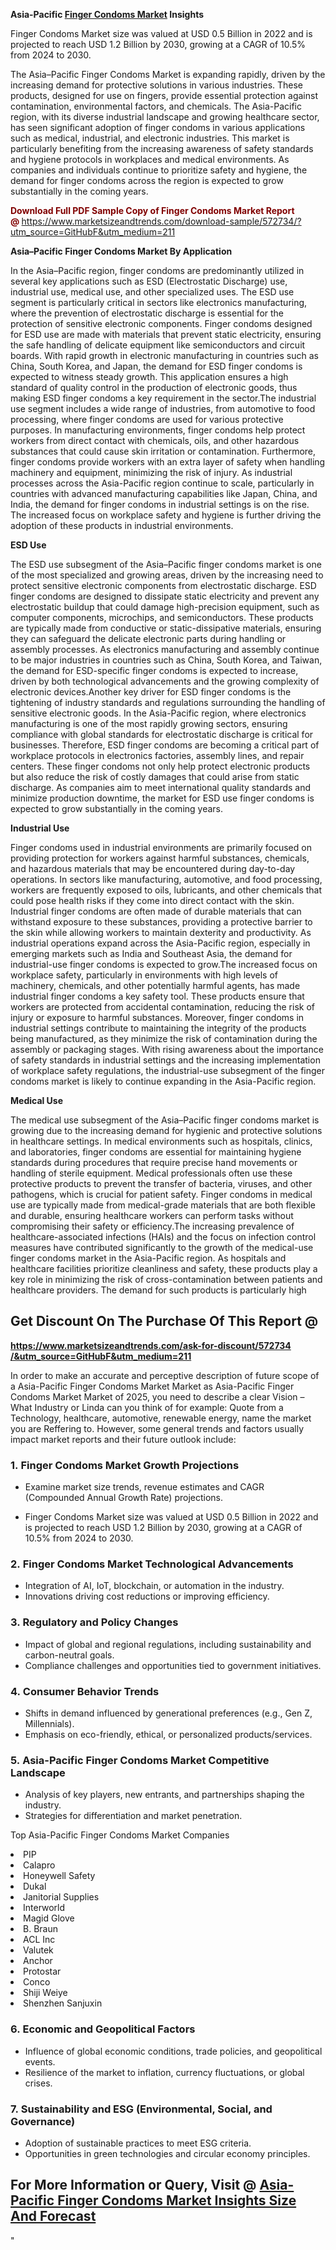 <p><strong>Asia-Pacific&nbsp;<a href=""https://www.marketsizeandtrends.com/download-sample/572734/&amp;utm_source=GitHubF&amp;utm_medium=211"">Finger Condoms Market</a> Insights</strong></p><p>Finger Condoms Market size was valued at USD 0.5 Billion in 2022 and is projected to reach USD 1.2 Billion by 2030, growing at a CAGR of 10.5% from 2024 to 2030.</p><p><p>The Asia–Pacific Finger Condoms Market is expanding rapidly, driven by the increasing demand for protective solutions in various industries. These products, designed for use on fingers, provide essential protection against contamination, environmental factors, and chemicals. The Asia-Pacific region, with its diverse industrial landscape and growing healthcare sector, has seen significant adoption of finger condoms in various applications such as medical, industrial, and electronic industries. This market is particularly benefiting from the increasing awareness of safety standards and hygiene protocols in workplaces and medical environments. As companies and individuals continue to prioritize safety and hygiene, the demand for finger condoms across the region is expected to grow substantially in the coming years. <p><strong><span style="color: #800000;">Download Full PDF Sample Copy of Finger Condoms Market Report @</span>&nbsp;</strong><a href="https://www.marketsizeandtrends.com/download-sample/572734/?utm_source=GitHubF&amp;utm_medium=211" target="_blank">https://www.marketsizeandtrends.com/download-sample/572734/?utm_source=GitHubF&amp;utm_medium=211</a></p></p><p><strong>Asia–Pacific Finger Condoms Market By Application</strong></p><p>In the Asia–Pacific region, finger condoms are predominantly utilized in several key applications such as ESD (Electrostatic Discharge) use, industrial use, medical use, and other specialized uses. The ESD use segment is particularly critical in sectors like electronics manufacturing, where the prevention of electrostatic discharge is essential for the protection of sensitive electronic components. Finger condoms designed for ESD use are made with materials that prevent static electricity, ensuring the safe handling of delicate equipment like semiconductors and circuit boards. With rapid growth in electronic manufacturing in countries such as China, South Korea, and Japan, the demand for ESD finger condoms is expected to witness steady growth. This application ensures a high standard of quality control in the production of electronic goods, thus making ESD finger condoms a key requirement in the sector.The industrial use segment includes a wide range of industries, from automotive to food processing, where finger condoms are used for various protective purposes. In manufacturing environments, finger condoms help protect workers from direct contact with chemicals, oils, and other hazardous substances that could cause skin irritation or contamination. Furthermore, finger condoms provide workers with an extra layer of safety when handling machinery and equipment, minimizing the risk of injury. As industrial processes across the Asia-Pacific region continue to scale, particularly in countries with advanced manufacturing capabilities like Japan, China, and India, the demand for finger condoms in industrial settings is on the rise. The increased focus on workplace safety and hygiene is further driving the adoption of these products in industrial environments.<p><strong>ESD Use</strong></p><p>The ESD use subsegment of the Asia–Pacific finger condoms market is one of the most specialized and growing areas, driven by the increasing need to protect sensitive electronic components from electrostatic discharge. ESD finger condoms are designed to dissipate static electricity and prevent any electrostatic buildup that could damage high-precision equipment, such as computer components, microchips, and semiconductors. These products are typically made from conductive or static-dissipative materials, ensuring they can safeguard the delicate electronic parts during handling or assembly processes. As electronics manufacturing and assembly continue to be major industries in countries such as China, South Korea, and Taiwan, the demand for ESD-specific finger condoms is expected to increase, driven by both technological advancements and the growing complexity of electronic devices.Another key driver for ESD finger condoms is the tightening of industry standards and regulations surrounding the handling of sensitive electronic goods. In the Asia-Pacific region, where electronics manufacturing is one of the most rapidly growing sectors, ensuring compliance with global standards for electrostatic discharge is critical for businesses. Therefore, ESD finger condoms are becoming a critical part of workplace protocols in electronics factories, assembly lines, and repair centers. These finger condoms not only help protect electronic products but also reduce the risk of costly damages that could arise from static discharge. As companies aim to meet international quality standards and minimize production downtime, the market for ESD use finger condoms is expected to grow substantially in the coming years.<p><strong>Industrial Use</strong></p><p>Finger condoms used in industrial environments are primarily focused on providing protection for workers against harmful substances, chemicals, and hazardous materials that may be encountered during day-to-day operations. In sectors like manufacturing, automotive, and food processing, workers are frequently exposed to oils, lubricants, and other chemicals that could pose health risks if they come into direct contact with the skin. Industrial finger condoms are often made of durable materials that can withstand exposure to these substances, providing a protective barrier to the skin while allowing workers to maintain dexterity and productivity. As industrial operations expand across the Asia-Pacific region, especially in emerging markets such as India and Southeast Asia, the demand for industrial-use finger condoms is expected to grow.The increased focus on workplace safety, particularly in environments with high levels of machinery, chemicals, and other potentially harmful agents, has made industrial finger condoms a key safety tool. These products ensure that workers are protected from accidental contamination, reducing the risk of injury or exposure to harmful substances. Moreover, finger condoms in industrial settings contribute to maintaining the integrity of the products being manufactured, as they minimize the risk of contamination during the assembly or packaging stages. With rising awareness about the importance of safety standards in industrial settings and the increasing implementation of workplace safety regulations, the industrial-use subsegment of the finger condoms market is likely to continue expanding in the Asia-Pacific region.<p><strong>Medical Use</strong></p><p>The medical use subsegment of the Asia–Pacific finger condoms market is growing due to the increasing demand for hygienic and protective solutions in healthcare settings. In medical environments such as hospitals, clinics, and laboratories, finger condoms are essential for maintaining hygiene standards during procedures that require precise hand movements or handling of sterile equipment. Medical professionals often use these protective products to prevent the transfer of bacteria, viruses, and other pathogens, which is crucial for patient safety. Finger condoms in medical use are typically made from medical-grade materials that are both flexible and durable, ensuring healthcare workers can perform tasks without compromising their safety or efficiency.The increasing prevalence of healthcare-associated infections (HAIs) and the focus on infection control measures have contributed significantly to the growth of the medical-use finger condoms market in the Asia-Pacific region. As hospitals and healthcare facilities prioritize cleanliness and safety, these products play a key role in minimizing the risk of cross-contamination between patients and healthcare providers. The demand for such products is particularly high</p><h2><strong>Get Discount On The Purchase Of This Report @&nbsp;</strong></h2><p><strong><a href=""https://www.marketsizeandtrends.com/ask-for-discount/572734/&amp;utm_source=GitHubF&amp;utm_medium=211"" target=""_blank"">https://www.marketsizeandtrends.com/ask-for-discount/572734<br />/&amp;utm_source=GitHubF&amp;utm_medium=211</a></strong></p><p>In order to make an accurate and perceptive description of future scope of a Asia-Pacific&nbsp;Finger Condoms Market Market as Asia-Pacific&nbsp;Finger Condoms Market Market of 2025, you need to describe a clear Vision &ndash; What Industry or Linda can you think of for example: Quote from a Technology, healthcare, automotive, renewable energy, name the market you are Reffering to. However, some general trends and factors usually impact market reports and their future outlook include:</p><h3>1.&nbsp;<strong>Finger Condoms Market Growth Projections</strong></h3><ul><li>Examine market size trends, revenue estimates and CAGR (Compounded Annual Growth Rate) projections.</li><li><p>Finger Condoms Market size was valued at USD 0.5 Billion in 2022 and is projected to reach USD 1.2 Billion by 2030, growing at a CAGR of 10.5% from 2024 to 2030.</p></li></ul><h3>2.&nbsp;<strong>Finger Condoms Market Technological Advancements</strong></h3><ul><li>Integration of AI, IoT, blockchain, or automation in the industry.</li><li>Innovations driving cost reductions or improving efficiency.</li></ul><h3>3.&nbsp;<strong>Regulatory and Policy Changes</strong></h3><ul><li>Impact of global and regional regulations, including sustainability and carbon-neutral goals.</li><li>Compliance challenges and opportunities tied to government initiatives.</li></ul><h3>4.&nbsp;<strong>Consumer Behavior Trends</strong></h3><ul><li>Shifts in demand influenced by generational preferences (e.g., Gen Z, Millennials).</li><li>Emphasis on eco-friendly, ethical, or personalized products/services.</li></ul><h3>5.&nbsp;<strong>Asia-Pacific Finger Condoms Market Competitive Landscape</strong></h3><ul><li>Analysis of key players, new entrants, and partnerships shaping the industry.</li><li>Strategies for differentiation and market penetration.</li></ul><p data-pm-slice=""1 1 []"">Top Asia-Pacific Finger Condoms Market Companies</p><div data-test-id=""""><p><li>PIP</li><li> Calapro</li><li> Honeywell Safety</li><li> Dukal</li><li> Janitorial Supplies</li><li> Interworld</li><li> Magid Glove</li><li> B. Braun</li><li> ACL Inc</li><li> Valutek</li><li> Anchor</li><li> Protostar</li><li> Conco</li><li> Shiji Weiye</li><li> Shenzhen Sanjuxin</li></p></div><h3>6.&nbsp;<strong>Economic and Geopolitical Factors</strong></h3><ul><li>Influence of global economic conditions, trade policies, and geopolitical events.</li><li>Resilience of the market to inflation, currency fluctuations, or global crises.</li></ul><h3>7.&nbsp;<strong>Sustainability and ESG (Environmental, Social, and Governance)</strong></h3><ul><li>Adoption of sustainable practices to meet ESG criteria.</li><li>Opportunities in green technologies and circular economy principles.</li></ul><h2><strong>For More Information or Query, Visit @&nbsp;</strong><a href=""https://www.verifiedmarketreports.com/product/finger-condoms-market/"" target=""_blank"">Asia-Pacific Finger Condoms Market Insights Size And Forecast</a></h2>"
